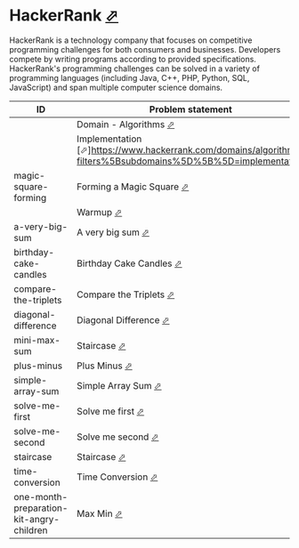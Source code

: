 # HackerRank [⬀](https://www.hackerrank.com/)


HackerRank is a technology company that focuses on competitive programming challenges for both consumers and businesses. Developers compete by writing programs according to provided specifications. HackerRank's programming challenges can be solved in a variety of programming languages (including Java, C++, PHP, Python, SQL, JavaScript) and span multiple computer science domains.

| ID                                       | Problem statement                                                                                            | Solution                                                            |
|------------------------------------------|--------------------------------------------------------------------------------------------------------------|---------------------------------------------------------------------|
|                                          | Domain - Algorithms [⬀](https://www.hackerrank.com/domains/algorithms/warmup)                                | [algorithms](algorithms/)                                           |
|                                          | Implementation [⬀]https://www.hackerrank.com/domains/algorithms?filters%5Bsubdomains%5D%5B%5D=implementation | [algorithms/implementation](algorithms/implementation/)             |
| magic-square-forming                     | Forming a Magic Square [⬀](https://www.hackerrank.com/challenges/magic-square-forming)                       | [main.cpp](algorithms/implementation/magic-square-forming/main.cpp) |
|                                          | Warmup [⬀](https://www.hackerrank.com/domains/algorithms?filters%5Bsubdomains%5D%5B%5D=warmup)               | [algorithms/warmup](algorithms/warmup/)                             |
| a-very-big-sum                           | A very big sum [⬀](https://www.hackerrank.com/challenges/a-very-big-sum)                                     | [main.py](algorithms/warmup/a-very-big-sum/main.py)                 |
| birthday-cake-candles                    | Birthday Cake Candles [⬀](https://www.hackerrank.com/challenges/birthday-cake-candles)                       | [main.ts](algorithms/warmup/birthday-cake-candles/main.ts)          |
| compare-the-triplets                     | Compare the Triplets [⬀](https://www.hackerrank.com/challenges/compare-the-triplets)                         | [main.ts](algorithms/warmup/compare-the-triplets/main.ts)           |
| diagonal-difference                      | Diagonal Difference [⬀](https://www.hackerrank.com/challenges/diagonal-difference)                           | [main.ts](algorithms/warmup/diagonal-difference/main.ts)            |
| mini-max-sum                             | Staircase [⬀](https://www.hackerrank.com/challenges/staircase)                                               | [main.ts](algorithms/warmup/mini-max-sum/main.ts)                   |
| plus-minus                               | Plus Minus [⬀](https://www.hackerrank.com/challenges/plus-minus)                                             | [main.cpp](algorithms/warmup/plus-minus/main.cpp)                   |
| simple-array-sum                         | Simple Array Sum [⬀](https://www.hackerrank.com/challenges/simple-array-sum)                                 | [main.ts](algorithms/warmup/simple-array-sum/main.ts)               |
| solve-me-first                           | Solve me first [⬀](https://www.hackerrank.com/challenges/solve-me-first)                                     | [main.cpp](algorithms/warmup/solve-me-first/main.cpp)               |
| solve-me-second                          | Solve me second [⬀](https://www.hackerrank.com/challenges/solve-me-second)                                   | [main.sh](algorithms/warmup/solve-me-second/main.sh)                |
| staircase                                | Staircase [⬀](https://www.hackerrank.com/challenges/staircase)                                               | [main.ts](algorithms/warmup/staircase/main.ts)                      |
| time-conversion                          | Time Conversion [⬀](https://www.hackerrank.com/challenges/time-conversion)                                   | [main.ts](algorithms/warmup/time-conversion/main.ts)                |
| one-month-preparation-kit-angry-children | Max Min [⬀](https://www.hackerrank.com/challenges/one-month-preparation-kit-angry-children/problem)          | [main.js](one-month-preparation-kit-angry-children/main.js)         |

